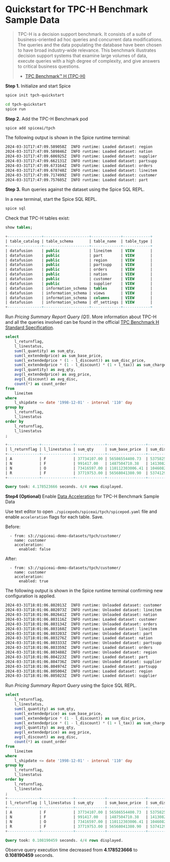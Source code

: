 # Quickstart for TPC-H Benchmark Sample Data

> TPC-H is a decision support benchmark. It consists of a suite of business-oriented ad hoc queries and concurrent data modifications. The queries and the data populating the database have been chosen to have broad industry-wide relevance. This benchmark illustrates decision support systems that examine large volumes of data, execute queries with a high degree of complexity, and give answers to critical business questions.
>
> - [TPC Benchmark™ H (TPC-H)](https://www.tpc.org/tpch/)

**Step 1.** Initialize and start Spice

```bash
spice init tpch-quickstart
```

```bash
cd tpch-quickstart
spice run
```

**Step 2.** Add the TPC-H Benchmark pod

```bash
spice add spiceai/tpch
```

The following output is shown in the Spice runtime terminal:

```bash
2024-03-31T17:47:09.589058Z  INFO runtime: Loaded dataset: region
2024-03-31T17:47:09.589846Z  INFO runtime: Loaded dataset: nation
2024-03-31T17:47:09.606925Z  INFO runtime: Loaded dataset: supplier
2024-03-31T17:47:09.662131Z  INFO runtime: Loaded dataset: partsupp
2024-03-31T17:47:09.673164Z  INFO runtime: Loaded dataset: orders
2024-03-31T17:47:09.678748Z  INFO runtime: Loaded dataset: lineitem
2024-03-31T17:47:09.717499Z  INFO runtime: Loaded dataset: customer
2024-03-31T17:47:09.757605Z  INFO runtime: Loaded dataset: part
```

**Step 3.** Run queries against the dataset using the Spice SQL REPL.

In a new terminal, start the Spice SQL REPL.

```bash
spice sql
```

Check that TPC-H tables exist:

```sql
show tables;

+---------------+--------------------+-------------+------------+
| table_catalog | table_schema       | table_name  | table_type |
+---------------+--------------------+-------------+------------+
| datafusion    | public             | lineitem    | VIEW       |
| datafusion    | public             | part        | VIEW       |
| datafusion    | public             | region      | VIEW       |
| datafusion    | public             | partsupp    | VIEW       |
| datafusion    | public             | orders      | VIEW       |
| datafusion    | public             | nation      | VIEW       |
| datafusion    | public             | customer    | VIEW       |
| datafusion    | public             | supplier    | VIEW       |
| datafusion    | information_schema | tables      | VIEW       |
| datafusion    | information_schema | views       | VIEW       |
| datafusion    | information_schema | columns     | VIEW       |
| datafusion    | information_schema | df_settings | VIEW       |
+---------------+--------------------+-------------+------------+
```

Run *Pricing Summary Report Query (Q1)*. More information about TPC-H and all the queries involved can be found in the official [TPC Benchmark H Standard Specification](https://www.tpc.org/tpc_documents_current_versions/pdf/tpc-h_v2.17.1.pdf).

```sql
select
	l_returnflag,
	l_linestatus,
	sum(l_quantity) as sum_qty,
	sum(l_extendedprice) as sum_base_price,
	sum(l_extendedprice * (1 - l_discount)) as sum_disc_price,
	sum(l_extendedprice * (1 - l_discount) * (1 + l_tax)) as sum_charge,
	avg(l_quantity) as avg_qty,
	avg(l_extendedprice) as avg_price,
	avg(l_discount) as avg_disc,
	count(*) as count_order
from
	lineitem
where
	l_shipdate <= date '1998-12-01' - interval '110' day
group by
	l_returnflag,
	l_linestatus
order by
	l_returnflag,
	l_linestatus
;

+--------------+--------------+-------------+-----------------+-------------------+---------------------+-----------+--------------+----------+-------------+
| l_returnflag | l_linestatus | sum_qty     | sum_base_price  | sum_disc_price    | sum_charge          | avg_qty   | avg_price    | avg_disc | count_order |
+--------------+--------------+-------------+-----------------+-------------------+---------------------+-----------+--------------+----------+-------------+
| A            | F            | 37734107.00 | 56586554400.73  | 53758257134.8700  | 55909065222.827692  | 25.522005 | 38273.129734 | 0.049985 | 1478493     |
| N            | F            | 991417.00   | 1487504710.38   | 1413082168.0541   | 1469649223.194375   | 25.516471 | 38284.467760 | 0.050093 | 38854       |
| N            | O            | 73416597.00 | 110112303006.41 | 104608220776.3836 | 108796375788.183317 | 25.502437 | 38249.282778 | 0.049996 | 2878807     |
| R            | F            | 37719753.00 | 56568041380.90  | 53741292684.6040  | 55889619119.831932  | 25.505793 | 38250.854626 | 0.050009 | 1478870     |
+--------------+--------------+-------------+-----------------+-------------------+---------------------+-----------+--------------+----------+-------------+

Query took: 4.178523666 seconds. 4/4 rows displayed.
```

**Step4 (Optional)** Enable [Data Acceleration](https://docs.spiceai.org/data-accelerators) for TPC-H Benchmark Sample Data

Use text editor to open `./spicepods/spiceai/tpch/spicepod.yaml` file and enable `acceleration` flags for each table. Save.

Before:
```
  - from: s3://spiceai-demo-datasets/tpch/customer/
    name: customer
    acceleration:
      enabled: false
```
After:
```
  - from: s3://spiceai-demo-datasets/tpch/customer/
    name: customer
    acceleration:
      enabled: true
```

The following output is shown in the Spice runtime terminal confirming new configuration is applied.
```bash
2024-03-31T18:01:06.802013Z  INFO runtime: Unloaded dataset: customer
2024-03-31T18:01:06.802073Z  INFO runtime: Unloaded dataset: lineitem
2024-03-31T18:01:06.802641Z  INFO runtime: Unloaded dataset: nation
2024-03-31T18:01:06.803116Z  INFO runtime: Loaded dataset: customer
2024-03-31T18:01:06.803134Z  INFO runtime: Unloaded dataset: orders
2024-03-31T18:01:06.803160Z  INFO runtime: Loaded dataset: lineitem
2024-03-31T18:01:06.803203Z  INFO runtime: Unloaded dataset: part
2024-03-31T18:01:06.803276Z  INFO runtime: Loaded dataset: nation
2024-03-31T18:01:06.803333Z  INFO runtime: Unloaded dataset: partsupp
2024-03-31T18:01:06.803359Z  INFO runtime: Loaded dataset: orders
2024-03-31T18:01:06.803488Z  INFO runtime: Unloaded dataset: region
2024-03-31T18:01:06.804223Z  INFO runtime: Loaded dataset: part
2024-03-31T18:01:06.804736Z  INFO runtime: Unloaded dataset: supplier
2024-03-31T18:01:06.804974Z  INFO runtime: Loaded dataset: partsupp
2024-03-31T18:01:06.805004Z  INFO runtime: Loaded dataset: region
2024-03-31T18:01:06.805023Z  INFO runtime: Loaded dataset: supplier
```

Run *Pricing Summary Report Query* using the Spice SQL REPL. 

```sql
select
	l_returnflag,
	l_linestatus,
	sum(l_quantity) as sum_qty,
	sum(l_extendedprice) as sum_base_price,
	sum(l_extendedprice * (1 - l_discount)) as sum_disc_price,
	sum(l_extendedprice * (1 - l_discount) * (1 + l_tax)) as sum_charge,
	avg(l_quantity) as avg_qty,
	avg(l_extendedprice) as avg_price,
	avg(l_discount) as avg_disc,
	count(*) as count_order
from
	lineitem
where
	l_shipdate <= date '1998-12-01' - interval '110' day
group by
	l_returnflag,
	l_linestatus
order by
	l_returnflag,
	l_linestatus
;
+--------------+--------------+-------------+-----------------+-------------------+---------------------+-----------+--------------+----------+-------------+
| l_returnflag | l_linestatus | sum_qty     | sum_base_price  | sum_disc_price    | sum_charge          | avg_qty   | avg_price    | avg_disc | count_order |
+--------------+--------------+-------------+-----------------+-------------------+---------------------+-----------+--------------+----------+-------------+
| A            | F            | 37734107.00 | 56586554400.73  | 53758257134.8700  | 55909065222.827692  | 25.522005 | 38273.129734 | 0.049985 | 1478493     |
| N            | F            | 991417.00   | 1487504710.38   | 1413082168.0541   | 1469649223.194375   | 25.516471 | 38284.467760 | 0.050093 | 38854       |
| N            | O            | 73416597.00 | 110112303006.41 | 104608220776.3836 | 108796375788.183317 | 25.502437 | 38249.282778 | 0.049996 | 2878807     |
| R            | F            | 37719753.00 | 56568041380.90  | 53741292684.6040  | 55889619119.831932  | 25.505793 | 38250.854626 | 0.050009 | 1478870     |
+--------------+--------------+-------------+-----------------+-------------------+---------------------+-----------+--------------+----------+-------------+

Query took: 0.108190459 seconds. 4/4 rows displayed.
```

Observe query execution time decreased from **4.178523666** to **0.108190459** seconds.

